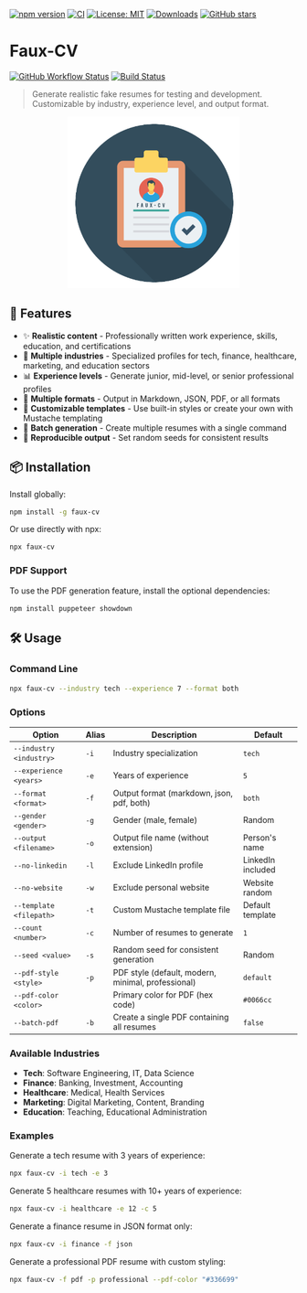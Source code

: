 [![npm version](https://img.shields.io/npm/v/faux-cv.svg)](https://www.npmjs.com/package/faux-cv)
[![CI](https://github.com/mrlynn/faux-cv/actions/workflows/test.yml/badge.svg?branch=main)](https://github.com/mrlynn/faux-cv/actions)
[![License: MIT](https://img.shields.io/badge/License-MIT-yellow.svg)](https://opensource.org/licenses/MIT)
[![Downloads](https://img.shields.io/npm/dm/faux-cv.svg)](https://www.npmjs.com/package/faux-cv)
[![GitHub stars](https://img.shields.io/github/stars/mrlynn/faux-cv?style=social)](https://github.com/mrlynn/faux-cv)

# Faux-CV

[![GitHub Workflow Status](https://img.shields.io/github/actions/workflow/status/mrlynn/faux-cv/main.yml?label=CI)](https://github.com/mrlynn/faux-cv/actions?query=branch%3Amain)
[![Build Status](https://img.shields.io/github/workflow/status/mrlynn/faux-cv/Test)](https://github.com/mrlynn/faux-cv/actions)

> Generate realistic fake resumes for testing and development. Customizable by industry, experience level, and output format.

<p align="center">
  <img src="https://raw.githubusercontent.com/mrlynn/faux-cv/main/img/logo.png" width="300" alt="Faux-CV Logo">
</p>

## 🚀 Features

- ✨ **Realistic content** - Professionally written work experience, skills, education, and certifications
- 🏢 **Multiple industries** - Specialized profiles for tech, finance, healthcare, marketing, and education sectors
- 📊 **Experience levels** - Generate junior, mid-level, or senior professional profiles
- 📄 **Multiple formats** - Output in Markdown, JSON, PDF, or all formats
- 🎨 **Customizable templates** - Use built-in styles or create your own with Mustache templating
- 👥 **Batch generation** - Create multiple resumes with a single command
- 🔄 **Reproducible output** - Set random seeds for consistent results

## 📦 Installation

Install globally:

```bash
npm install -g faux-cv
```

Or use directly with npx:

```bash
npx faux-cv
```

### PDF Support

To use the PDF generation feature, install the optional dependencies:

```bash
npm install puppeteer showdown
```

## 🛠️ Usage

### Command Line

```bash
npx faux-cv --industry tech --experience 7 --format both
```

### Options

| Option | Alias | Description | Default |
|--------|-------|-------------|---------|
| `--industry <industry>` | `-i` | Industry specialization | `tech` |
| `--experience <years>` | `-e` | Years of experience | `5` |
| `--format <format>` | `-f` | Output format (markdown, json, pdf, both) | `both` |
| `--gender <gender>` | `-g` | Gender (male, female) | Random |
| `--output <filename>` | `-o` | Output file name (without extension) | Person's name |
| `--no-linkedin` | `-l` | Exclude LinkedIn profile | LinkedIn included |
| `--no-website` | `-w` | Exclude personal website | Website random |
| `--template <filepath>` | `-t` | Custom Mustache template file | Default template |
| `--count <number>` | `-c` | Number of resumes to generate | `1` |
| `--seed <value>` | `-s` | Random seed for consistent generation | Random |
| `--pdf-style <style>` | `-p` | PDF style (default, modern, minimal, professional) | `default` |
| `--pdf-color <color>` | | Primary color for PDF (hex code) | `#0066cc` |
| `--batch-pdf` | `-b` | Create a single PDF containing all resumes | `false` |

### Available Industries

- **Tech**: Software Engineering, IT, Data Science
- **Finance**: Banking, Investment, Accounting
- **Healthcare**: Medical, Health Services
- **Marketing**: Digital Marketing, Content, Branding
- **Education**: Teaching, Educational Administration

### Examples

Generate a tech resume with 3 years of experience:
```bash
npx faux-cv -i tech -e 3
```

Generate 5 healthcare resumes with 10+ years of experience:
```bash
npx faux-cv -i healthcare -e 12 -c 5
```

Generate a finance resume in JSON format only:
```bash
npx faux-cv -i finance -f json
```

Generate a professional PDF resume with custom styling:
```bash
npx faux-cv -f pdf -p professional --pdf-color "#336699"
```